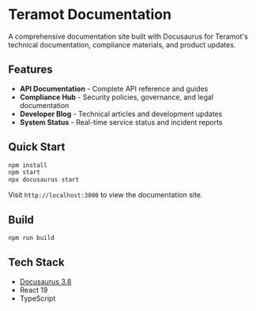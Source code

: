 # Teramot Documentation

A comprehensive documentation site built with Docusaurus for Teramot's technical documentation, compliance materials, and product updates.

## Features

- **API Documentation** - Complete API reference and guides
- **Compliance Hub** - Security policies, governance, and legal documentation  
- **Developer Blog** - Technical articles and development updates
- **System Status** - Real-time service status and incident reports

## Quick Start

```bash
npm install
npm start
npx docusaurus start 
```

Visit `http://localhost:3000` to view the documentation site.

## Build

```bash
npm run build
```

## Tech Stack

- [Docusaurus 3.8](https://docusaurus.io/)
- React 19
- TypeScript
